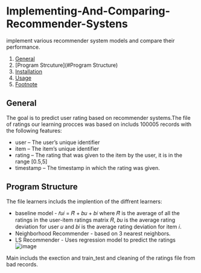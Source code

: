 # Implementing-And-Comparing-Recommender-Systens
implement various recommender system models and compare their performance. 
1. [General](#General)
2. [Program Strcuture](#Program Structure)
3. [Installation](#Installation)
4. [Usage](#Usage)
5. [Footnote](#footnote)
## General
The goal is to predict user rating based on recommender systems.The file of ratings our learning procces was based on includs 100005 records with the following features:
* user – The user’s unique identifier 
* item – The item’s unique identifier 
* rating – The rating that was given to the item by the user, it is in the range [0.5,5] 
* timestamp – The timestamp in which the rating was given. 


## Program Structure
The file learners includs the implention of the diffrent learners:
* baseline model - 𝑟̂𝑢𝑖 = 𝑅̂ + 𝑏𝑢 + 𝑏𝑖 where 𝑅̂ 
is the average of all the ratings in the user-item ratings matrix 𝑅, 𝑏𝑢 is the average rating deviation for user 𝑢 
and 𝑏𝑖 is the average rating deviation for item 𝑖. 
* Neighborhood Recommender - based on 3 nearest neighbors.
* LS Recommender - Uses regression model to predict the ratings
![image](https://i.imgur.com/9qgUOjF.png)

Main includs the exection and train_test and cleaning of the ratings file from bad records.
